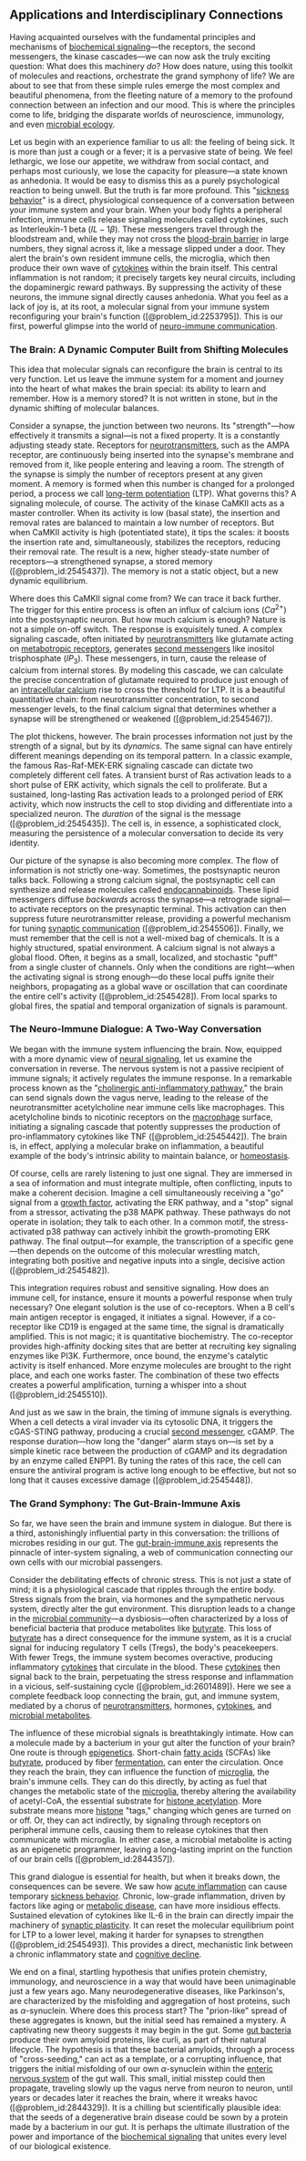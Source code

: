 ## Applications and Interdisciplinary Connections

Having acquainted ourselves with the fundamental principles and mechanisms of [biochemical signaling](@article_id:166369)—the receptors, the second messengers, the kinase cascades—we can now ask the truly exciting question: What does this machinery *do*? How does nature, using this toolkit of molecules and reactions, orchestrate the grand symphony of life? We are about to see that from these simple rules emerge the most complex and beautiful phenomena, from the fleeting nature of a memory to the profound connection between an infection and our mood. This is where the principles come to life, bridging the disparate worlds of neuroscience, immunology, and even [microbial ecology](@article_id:189987).

Let us begin with an experience familiar to us all: the feeling of being sick. It is more than just a cough or a fever; it is a pervasive state of being. We feel lethargic, we lose our appetite, we withdraw from social contact, and perhaps most curiously, we lose the capacity for pleasure—a state known as anhedonia. It would be easy to dismiss this as a purely psychological reaction to being unwell. But the truth is far more profound. This "[sickness behavior](@article_id:197209)" is a direct, physiological consequence of a conversation between your immune system and your brain. When your body fights a peripheral infection, immune cells release signaling molecules called cytokines, such as Interleukin-1 beta ($IL-1\beta$). These messengers travel through the bloodstream and, while they may not cross the [blood-brain barrier](@article_id:145889) in large numbers, they signal across it, like a message slipped under a door. They alert the brain's own resident immune cells, the microglia, which then produce their own wave of [cytokines](@article_id:155991) within the brain itself. This central inflammation is not random; it precisely targets key neural circuits, including the dopaminergic reward pathways. By suppressing the activity of these neurons, the immune signal directly causes anhedonia. What you feel as a lack of joy is, at its root, a molecular signal from your immune system reconfiguring your brain's function ([@problem_id:2253795]). This is our first, powerful glimpse into the world of [neuro-immune communication](@article_id:168039).

### The Brain: A Dynamic Computer Built from Shifting Molecules

This idea that molecular signals can reconfigure the brain is central to its very function. Let us leave the immune system for a moment and journey into the heart of what makes the brain special: its ability to learn and remember. How is a memory stored? It is not written in stone, but in the dynamic shifting of molecular balances.

Consider a synapse, the junction between two neurons. Its "strength"—how effectively it transmits a signal—is not a fixed property. It is a constantly adjusting steady state. Receptors for [neurotransmitters](@article_id:156019), such as the AMPA receptor, are continuously being inserted into the synapse's membrane and removed from it, like people entering and leaving a room. The strength of the synapse is simply the number of receptors present at any given moment. A memory is formed when this number is changed for a prolonged period, a process we call [long-term potentiation](@article_id:138510) (LTP). What governs this? A signaling molecule, of course. The activity of the kinase CaMKII acts as a master controller. When its activity is low (basal state), the insertion and removal rates are balanced to maintain a low number of receptors. But when CaMKII activity is high (potentiated state), it tips the scales: it boosts the insertion rate and, simultaneously, stabilizes the receptors, reducing their removal rate. The result is a new, higher steady-state number of receptors—a strengthened synapse, a stored memory ([@problem_id:2545437]). The memory is not a static object, but a new dynamic equilibrium.

Where does this CaMKII signal come from? We can trace it back further. The trigger for this entire process is often an influx of calcium ions ($Ca^{2+}$) into the postsynaptic neuron. But how much calcium is enough? Nature is not a simple on-off switch. The response is exquisitely tuned. A complex signaling cascade, often initiated by [neurotransmitters](@article_id:156019) like glutamate acting on [metabotropic receptors](@article_id:149150), generates [second messengers](@article_id:141313) like inositol trisphosphate ($IP_3$). These messengers, in turn, cause the release of calcium from internal stores. By modeling this cascade, we can calculate the precise concentration of glutamate required to produce just enough of an [intracellular calcium](@article_id:162653) rise to cross the threshold for LTP. It is a beautiful quantitative chain: from neurotransmitter concentration, to second messenger levels, to the final calcium signal that determines whether a synapse will be strengthened or weakened ([@problem_id:2545467]).

The plot thickens, however. The brain processes information not just by the strength of a signal, but by its *dynamics*. The same signal can have entirely different meanings depending on its temporal pattern. In a classic example, the famous Ras-Raf-MEK-ERK signaling cascade can dictate two completely different cell fates. A transient burst of Ras activation leads to a short pulse of ERK activity, which signals the cell to proliferate. But a sustained, long-lasting Ras activation leads to a prolonged period of ERK activity, which now instructs the cell to stop dividing and differentiate into a specialized neuron. The *duration* of the signal is the message ([@problem_id:2545435]). The cell is, in essence, a sophisticated clock, measuring the persistence of a molecular conversation to decide its very identity.

Our picture of the synapse is also becoming more complex. The flow of information is not strictly one-way. Sometimes, the postsynaptic neuron talks back. Following a strong calcium signal, the postsynaptic cell can synthesize and release molecules called [endocannabinoids](@article_id:168776). These lipid messengers diffuse *backwards* across the synapse—a retrograde signal—to activate receptors on the presynaptic terminal. This activation can then suppress future neurotransmitter release, providing a powerful mechanism for tuning [synaptic communication](@article_id:173722) ([@problem_id:2545506]). Finally, we must remember that the cell is not a well-mixed bag of chemicals. It is a highly structured, spatial environment. A calcium signal is not always a global flood. Often, it begins as a small, localized, and stochastic "puff" from a single cluster of channels. Only when the conditions are right—when the activating signal is strong enough—do these local puffs ignite their neighbors, propagating as a global wave or oscillation that can coordinate the entire cell's activity ([@problem_id:2545428]). From local sparks to global fires, the spatial and temporal organization of signals is paramount.

### The Neuro-Immune Dialogue: A Two-Way Conversation

We began with the immune system influencing the brain. Now, equipped with a more dynamic view of [neural signaling](@article_id:151218), let us examine the conversation in reverse. The nervous system is not a passive recipient of immune signals; it actively regulates the immune response. In a remarkable process known as the "[cholinergic anti-inflammatory pathway](@article_id:177881)," the brain can send signals down the vagus nerve, leading to the release of the neurotransmitter acetylcholine near immune cells like macrophages. This acetylcholine binds to nicotinic receptors on the [macrophage](@article_id:180690) surface, initiating a signaling cascade that potently suppresses the production of pro-inflammatory cytokines like TNF ([@problem_id:2545442]). The brain is, in effect, applying a molecular brake on inflammation, a beautiful example of the body's intrinsic ability to maintain balance, or [homeostasis](@article_id:142226).

Of course, cells are rarely listening to just one signal. They are immersed in a sea of information and must integrate multiple, often conflicting, inputs to make a coherent decision. Imagine a cell simultaneously receiving a "go" signal from a [growth factor](@article_id:634078), activating the ERK pathway, and a "stop" signal from a stressor, activating the p38 MAPK pathway. These pathways do not operate in isolation; they talk to each other. In a common motif, the stress-activated p38 pathway can actively inhibit the growth-promoting ERK pathway. The final output—for example, the transcription of a specific gene—then depends on the outcome of this molecular wrestling match, integrating both positive and negative inputs into a single, decisive action ([@problem_id:2545482]).

This integration requires robust and sensitive signaling. How does an immune cell, for instance, ensure it mounts a powerful response when truly necessary? One elegant solution is the use of co-receptors. When a B cell's main antigen receptor is engaged, it initiates a signal. However, if a co-receptor like CD19 is engaged at the same time, the signal is dramatically amplified. This is not magic; it is quantitative biochemistry. The co-receptor provides high-affinity docking sites that are better at recruiting key signaling enzymes like PI3K. Furthermore, once bound, the enzyme's catalytic activity is itself enhanced. More enzyme molecules are brought to the right place, and each one works faster. The combination of these two effects creates a powerful amplification, turning a whisper into a shout ([@problem_id:2545510]).

And just as we saw in the brain, the timing of immune signals is everything. When a cell detects a viral invader via its cytosolic DNA, it triggers the cGAS-STING pathway, producing a crucial [second messenger](@article_id:149044), cGAMP. The response duration—how long the "danger" alarm stays on—is set by a simple kinetic race between the production of cGAMP and its degradation by an enzyme called ENPP1. By tuning the rates of this race, the cell can ensure the antiviral program is active long enough to be effective, but not so long that it causes excessive damage ([@problem_id:2545448]).

### The Grand Symphony: The Gut-Brain-Immune Axis

So far, we have seen the brain and immune system in dialogue. But there is a third, astonishingly influential party in this conversation: the trillions of microbes residing in our gut. The [gut-brain-immune axis](@article_id:180133) represents the pinnacle of inter-system signaling, a web of communication connecting our own cells with our microbial passengers.

Consider the debilitating effects of chronic stress. This is not just a state of mind; it is a physiological cascade that ripples through the entire body. Stress signals from the brain, via hormones and the sympathetic nervous system, directly alter the gut environment. This disruption leads to a change in the [microbial community](@article_id:167074)—a dysbiosis—often characterized by a loss of beneficial bacteria that produce metabolites like [butyrate](@article_id:156314). This loss of [butyrate](@article_id:156314) has a direct consequence for the immune system, as it is a crucial signal for inducing regulatory T cells (Tregs), the body's peacekeepers. With fewer Tregs, the immune system becomes overactive, producing inflammatory [cytokines](@article_id:155991) that circulate in the blood. These [cytokines](@article_id:155991) then signal back to the brain, perpetuating the stress response and inflammation in a vicious, self-sustaining cycle ([@problem_id:2601489]). Here we see a complete feedback loop connecting the brain, gut, and immune system, mediated by a chorus of [neurotransmitters](@article_id:156019), hormones, [cytokines](@article_id:155991), and [microbial metabolites](@article_id:151899).

The influence of these microbial signals is breathtakingly intimate. How can a molecule made by a bacterium in your gut alter the function of your brain? One route is through [epigenetics](@article_id:137609). Short-chain [fatty acids](@article_id:144920) (SCFAs) like [butyrate](@article_id:156314), produced by fiber [fermentation](@article_id:143574), can enter the circulation. Once they reach the brain, they can influence the function of [microglia](@article_id:148187), the brain's immune cells. They can do this directly, by acting as fuel that changes the metabolic state of the [microglia](@article_id:148187), thereby altering the availability of acetyl-CoA, the essential substrate for [histone acetylation](@article_id:152033). More substrate means more [histone](@article_id:176994) "tags," changing which genes are turned on or off. Or, they can act indirectly, by signaling through receptors on peripheral immune cells, causing them to release cytokines that then communicate with microglia. In either case, a microbial metabolite is acting as an epigenetic programmer, leaving a long-lasting imprint on the function of our brain cells ([@problem_id:2844357]).

This grand dialogue is essential for health, but when it breaks down, the consequences can be severe. We saw how [acute inflammation](@article_id:181009) can cause temporary [sickness behavior](@article_id:197209). Chronic, low-grade inflammation, driven by factors like aging or [metabolic disease](@article_id:163793), can have more insidious effects. Sustained elevation of cytokines like IL-6 in the brain can directly impair the machinery of [synaptic plasticity](@article_id:137137). It can reset the molecular equilibrium point for LTP to a lower level, making it harder for synapses to strengthen ([@problem_id:2545493]). This provides a direct, mechanistic link between a chronic inflammatory state and [cognitive decline](@article_id:190627).

We end on a final, startling hypothesis that unifies protein chemistry, immunology, and neuroscience in a way that would have been unimaginable just a few years ago. Many neurodegenerative diseases, like Parkinson's, are characterized by the misfolding and aggregation of host proteins, such as $\alpha$-synuclein. Where does this process start? The "prion-like" spread of these aggregates is known, but the initial seed has remained a mystery. A captivating new theory suggests it may begin in the gut. Some [gut bacteria](@article_id:162443) produce their own amyloid proteins, like curli, as part of their natural lifecycle. The hypothesis is that these bacterial amyloids, through a process of "cross-seeding," can act as a template, or a corrupting influence, that triggers the initial misfolding of our own $\alpha$-synuclein within the [enteric nervous system](@article_id:148285) of the gut wall. This small, initial misstep could then propagate, traveling slowly up the vagus nerve from neuron to neuron, until years or decades later it reaches the brain, where it wreaks havoc ([@problem_id:2844329]). It is a chilling but scientifically plausible idea: that the seeds of a degenerative brain disease could be sown by a protein made by a bacterium in our gut. It is perhaps the ultimate illustration of the power and importance of the [biochemical signaling](@article_id:166369) that unites every level of our biological existence.